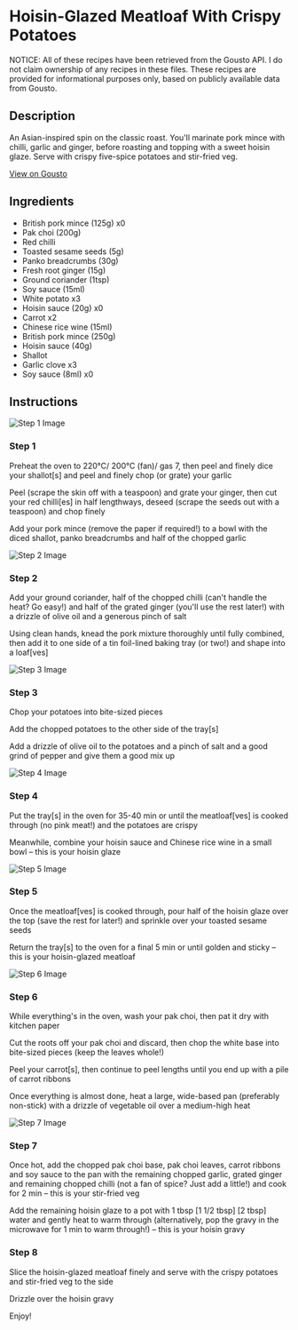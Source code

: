 # Hoisin-Glazed Meatloaf With Crispy Potatoes

NOTICE: All of these recipes have been retrieved from the Gousto API. I do not claim ownership of any recipes in these files. These recipes are provided for informational purposes only, based on publicly available data from Gousto.

## Description

An Asian-inspired spin on the classic roast. You'll marinate pork mince with chilli, garlic and ginger, before roasting and topping with a sweet hoisin glaze. Serve with crispy five-spice potatoes and stir-fried veg.


[View on Gousto](https://www.gousto.co.uk/recipes/cookbook/hoisin-glazed-meatloaf-with-five-spice-crispy-potatoes)

## Ingredients

- British pork mince (125g) x0
- Pak choi (200g)
- Red chilli
- Toasted sesame seeds (5g)
- Panko breadcrumbs (30g)
- Fresh root ginger (15g)
- Ground coriander (1tsp)
- Soy sauce (15ml)
- White potato x3
- Hoisin sauce (20g) x0
- Carrot x2
- Chinese rice wine (15ml)
- British pork mince (250g)
- Hoisin sauce (40g)
- Shallot
- Garlic clove x3
- Soy sauce (8ml) x0

## Instructions

![Step 1 Image](https://production-media.gousto.co.uk/cms/recipe-step-image/Step-1-1661880385990-x200.jpg)

### Step 1

Preheat the oven to 220°C/ 200°C (fan)/ gas 7, then peel and finely dice your shallot[s] and peel and finely chop (or grate) your garlic

Peel (scrape the skin off with a teaspoon) and grate your ginger, then cut your red chilli[es] in half lengthways, deseed (scrape the seeds out with a teaspoon) and chop finely

Add your pork mince (remove the paper if required!) to a bowl with the diced shallot, panko breadcrumbs and half of the chopped garlic

![Step 2 Image](https://production-media.gousto.co.uk/cms/recipe-step-image/Step-2-1661880392011-x200.jpg)

### Step 2

Add your ground coriander, half of the chopped chilli (can't handle the heat? Go easy!) and half of the grated ginger (you'll use the rest later!) with a drizzle of olive oil and a generous pinch of salt

Using clean hands, knead the pork mixture thoroughly until fully combined, then add it to one side of a tin foil-lined baking tray (or two!) and shape into a loaf[ves]

![Step 3 Image](https://production-media.gousto.co.uk/cms/recipe-step-image/Step-3-1661880399989-x200.jpg)

### Step 3

Chop your potatoes into bite-sized pieces

Add the chopped potatoes to the other side of the tray[s]

Add a drizzle of olive oil to the potatoes and a pinch of salt and a good grind of pepper and give them a good mix up

![Step 4 Image](https://production-media.gousto.co.uk/cms/recipe-step-image/Step-4-1661880409804-x200.jpg)

### Step 4

Put the tray[s] in the oven for 35-40 min or until the meatloaf[ves] is cooked through (no pink meat!) and the potatoes are crispy

Meanwhile, combine your hoisin sauce and Chinese rice wine in a small bowl – this is your hoisin glaze

![Step 5 Image](https://production-media.gousto.co.uk/cms/recipe-step-image/Step-5-1661880415749-x200.jpg)

### Step 5

Once the meatloaf[ves] is cooked through, pour half of the hoisin glaze over the top (save the rest for later!) and sprinkle over your toasted sesame seeds

Return the tray[s] to the oven for a final 5 min or until golden and sticky – this is your hoisin-glazed meatloaf

![Step 6 Image](https://production-media.gousto.co.uk/cms/recipe-step-image/Step-6-1661880419908-x200.jpg)

### Step 6

While everything's in the oven, wash your pak choi, then pat it dry with kitchen paper

Cut the roots off your pak choi and discard, then chop the white base into bite-sized pieces (keep the leaves whole!)

Peel your carrot[s], then continue to peel lengths until you end up with a pile of carrot ribbons

Once everything is almost done, heat a large, wide-based pan (preferably non-stick) with a drizzle of vegetable oil over a medium-high heat

![Step 7 Image](https://production-media.gousto.co.uk/cms/recipe-step-image/Step-7-1661880433770-x200.jpg)

### Step 7

Once hot, add the chopped pak choi base, pak choi leaves, carrot ribbons and soy sauce to the pan with the remaining chopped garlic, grated ginger and remaining chopped chilli (not a fan of spice? Just add a little!) and cook for 2 min – this is your stir-fried veg

Add the remaining hoisin glaze to a pot with 1 tbsp <span class="text-purple">[1 1/2 tbsp]</span> <span class="text-danger">[2 tbsp]</span> water and gently heat to warm through (alternatively, pop the gravy in the microwave for 1 min to warm through!) – this is your hoisin gravy

### Step 8

Slice the hoisin-glazed meatloaf finely and serve with the crispy potatoes and stir-fried veg to the side

Drizzle over the hoisin gravy

Enjoy!

